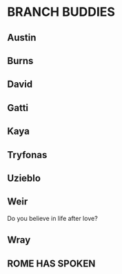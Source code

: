 # BRANCH BUDDIES

## Austin

## Burns

## David

## Gatti

## Kaya

## Tryfonas

## Uzieblo

## Weir
Do you believe in life after love?
## Wray

## ROME HAS SPOKEN
